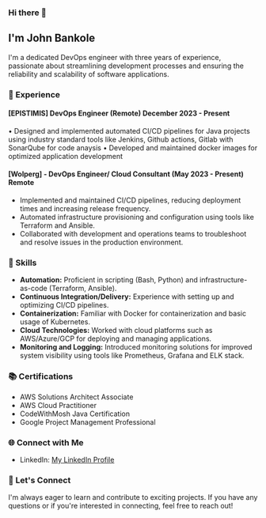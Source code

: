 ### Hi there 👋

## I'm John Bankole

I'm a dedicated DevOps engineer with three years of experience, passionate about streamlining development processes and ensuring the reliability and scalability of software applications.

### 💼 Experience

#### [EPISTIMIS] DevOps Engineer (Remote)	December 2023 - Present
•	Designed and implemented automated CI/CD pipelines for Java projects using industry standard tools like Jenkins, Github actions,  Gitlab with SonarQube for code anaysis
•	Developed and maintained docker images for optimized application development


#### [Wolperg] - DevOps Engineer/ Cloud Consultant (May 2023 - Present)    Remote
- Implemented and maintained CI/CD pipelines, reducing deployment times and increasing release frequency.
- Automated infrastructure provisioning and configuration using tools like Terraform and Ansible.
- Collaborated with development and operations teams to troubleshoot and resolve issues in the production environment.

### 🚀 Skills

- **Automation:** Proficient in scripting (Bash, Python) and infrastructure-as-code (Terraform, Ansible).
- **Continuous Integration/Delivery:** Experience with setting up and optimizing CI/CD pipelines.
- **Containerization:** Familiar with Docker for containerization and basic usage of Kubernetes.
- **Cloud Technologies:** Worked with cloud platforms such as AWS/Azure/GCP for deploying and managing applications.
- **Monitoring and Logging:** Introduced monitoring solutions for improved system visibility using tools like Prometheus, Grafana and ELK stack.

### 📚 Certifications

- AWS Solutions Architect Associate
- AWS Cloud Practitioner
- CodeWithMosh Java Certification
- Google Project Management Professional 

### 🌐 Connect with Me

- LinkedIn: [My LinkedIn Profile](www.linkedin.com/in/john-bankole)

### 🤝 Let's Connect

I'm always eager to learn and contribute to exciting projects. If you have any questions or if you're interested in connecting, feel free to reach out!



<!--
**bankolejohn/bankolejohn** is a ✨ _special_ ✨ repository because its `README.md` (this file) appears on your GitHub profile.

Here are some ideas to get you started:

- 🔭 I’m currently working on ...
- 🌱 I’m currently learning ...
- 👯 I’m looking to collaborate on ...
- 🤔 I’m looking for help with ...
- 💬 Ask me about ...
- 📫 How to reach me: ...
- 😄 Pronouns: ...
- ⚡ Fun fact: ...
-->
